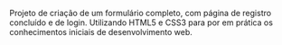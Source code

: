 Projeto de criação de um formulário completo, com página de registro concluído e de login. 
Utilizando HTML5 e CSS3 para por em prática os conhecimentos iniciais de desenvolvimento web.
